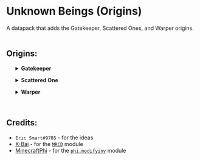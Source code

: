 # Unknown Beings (Origins)
A datapack that adds the Gatekeeper, Scattered Ones, and Warper origins. 
<br/>
<br/>

## Origins:
<ul>
<details>
<summary>
<b>Gatekeeper</b>
</summary>
The gatekeepers are mystical beings created by the universe to correct the timeline.
<br>
<br>
<b>Powers:</b>

```diff
+ Transdimensional Gateway
At a cost of 5 hearts, 16 ender pearls in your offhand, and a block in your mainhand, you summon a temporary cloud of particles that will teleport anyone who enters into the dimension the held block belongs to.


+ Celestial Adaptation
In The End, you have slow falling. And in The Nether, you have fire resistance, while in the Overworld, you have resistance.


+ Peak Physical Specimen
You were made by existence itself, made to kill Warpers and those who mess with the timeline. You have strength 1, jump boost 2, and do 3 extra damage to Timeshifters, Warpers, and Enderians. (if the respective datapacks are installed)


! Transdimensional Instability
All of your interdimensional travel has made your very being unstable. When you die, you explode, hurting all nearby entities and making your items cease to exist.


- Galactic Favoritism
Due to your creators making you in order to correct the timeline, time affects you much less sparingly than it affects others. Your hunger declines faster, and your natural regeneration is slower.


- Weak to Arcane Arts
Your celestial body is much easier to damage with any sort of enchanted weaponry, not only doing extra damage to you, but also ignoring your armor.
```
</details>
</ul>

<ul>
<details>
<summary>
<b>Scattered One</b>
</summary>
The Scattered Ones are beings of unknown origin. They are a cloud of purple particles, their very atoms in cluster, acting as pocket realms where they store their items.
<br>
<br>
<b>Powers:</b>

```diff
+ Particle Condensing
By pressing the primary ability key, you can pull your particles together to form a solid being. This will disable all of your buffs, and most of your weaknesses, making you mostly human.


+ Lightweight
While in your Scattered form, you move faster, jump higher, and fall slower.


+ Suffocation
If you press your secondary ability key while in your Scattered form, your cloud grows in size temporarily, anything within this expanded cloud is poisoned.


+ Knowledge of the Dark Arts
Your mysterious knowledge of the dark arts makes all cursed items much more efficient to you.


! Scattered Form
Your default form is just a small cloud of purple particles.


- Void Dissolution
When in The End or high altitudes for too long, you will begin to wither away as your cells struggle to stay within their cloud.


- Physical Instability
Your solid form will eventually begin to decay and wither, as your cells cannot hold themselves together for too long.


- Unknown Upbringing
Your curiosity about your past makes it impossible for you to sleep
```

</details>
</ul>

<ul>
<details>
<summary>
<b>Warper</b>
</summary>
Warpers are an alien race that have evolved over the millenia to displace their particles and reform them in another location.
<br>
<br>
<b>Powers:</b>

```diff
+ Particle Relocation
Upon pressing the primary ability key, you poof into a cloud of purple particles and reappear where you were looking.
This fills a quarter of your displacement bar.


+ Particle Acceleration
Upon pressing the secondary ability key, your particles become a cloud of purple and you dash forward, hurting everything in your path.
This fills an eighth of your displacement bar.


+ Transdimensional Relocation
If you press the primary ability key while holding a block, you teleport to the respective dimension of the block, relative to your position.
This fills half of your displacement bar


! Mysterious Evolution
Your skin is tinted blue-ish purple.


- Displacement
If your displacement bar is full, you will begin to wither as your particles mistakenly displace themselves.
The bar will naturally go down over time.


- Tradeoff
Transdimensional Relocation will consume 5 hearts


- Photosensitive Particles
Your particles will set on fire if you teleport while in (or into) sunlight.
```

</details>
</ul>

<br/>

## Credits:
* `Eric Smart#9785` - for the ideas
* [K-Bai](https://github.com/K-Bai) - for the [`MRCD`](https://github.com/K-bai/Minecraft-Ray-Collision-Detector) module
* [MinecraftPhi](https://github.com/MinecraftPhi) - for the [`phi.modifyinv`](https://github.com/MinecraftPhi/MinecraftPhi-modules/tree/master/phi.modifyinv/src/datapack) module
